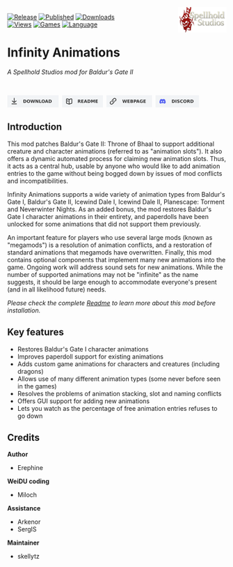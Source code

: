 <picture>
  <source media="(prefers-color-scheme: dark)" srcset="https://raw.githubusercontent.com/Spellhold-Studios/Spellhold-Studios.github.io/main/assets/images/shs-corner-logo.png" />
  <source media="(prefers-color-scheme: light)" srcset="https://raw.githubusercontent.com/Spellhold-Studios/Spellhold-Studios.github.io/main/assets/images/shs-corner-logo.png" />
  <img align="right" alt="SHS logo" src="https://raw.githubusercontent.com/Spellhold-Studios/Spellhold-Studios.github.io/main/assets/images/shs-corner-logo.png" width="22%">
</picture>

[![Release](https://img.shields.io/github/v/release/Spellhold-Studios/Infinity-Animations?include_prereleases&color=%2392403a)](https://github.com/Spellhold-Studios/Infinity-Animations/releases/latest)
[![Published](https://img.shields.io/github/release-date/Spellhold-Studios/Infinity-Animations?display_date=published_at&label=published&color=%2392403a)](https://github.com/Spellhold-Studios/Infinity-Animations/releases/latest)
[![Downloads](https://img.shields.io/github/downloads/Spellhold-Studios/Infinity-Animations/total?color=%2392403a)](https://github.com/Spellhold-Studios/Infinity-Animations/releases)
<br>
[![Views](https://badges.pufler.dev/visits/Spellhold-Studios/Infinity-Animations?label=views&color=%2392403a)](https://github.com/Spellhold-Studios/Infinity-Animations/releases)
[![Games](https://img.shields.io/badge/games-BG2%20%a0%20BGT-%2392403a)](https://github.com/Spellhold-Studios/Infinity-Animations/releases)
[![Language](https://img.shields.io/badge/language-en-%2392403a)](https://github.com/Spellhold-Studios/Infinity-Animations/releases)

# Infinity Animations

*A Spellhold Studios mod for Baldur's Gate II*

<br>

[<img alt="Download" src="https://raw.githubusercontent.com/Spellhold-Studios/Spellhold-Studios.github.io/main/assets/buttons/download.svg" height="28">](https://github.com/Spellhold-Studios/Infinity-Animations/releases/latest)&nbsp;
[<img alt="Readme" src="https://raw.githubusercontent.com/Spellhold-Studios/Spellhold-Studios.github.io/main/assets/buttons/readme.svg" height="28">](https://Spellhold-Studios.github.io/readmes/infinity-animations/infinityanimations.html)&nbsp;
[<img alt="Webpage" src="https://raw.githubusercontent.com/Spellhold-Studios/Spellhold-Studios.github.io/main/assets/buttons/webpage.svg" height="28">](https://spellhold-studios.github.io/)&nbsp;
[<img alt="Discord" src="https://raw.githubusercontent.com/Spellhold-Studios/Spellhold-Studios.github.io/main/assets/buttons/discord-blue.svg" height="28">](https://discord.gg/pE2Njbdb2a)

## Introduction

This mod patches Baldur's Gate II: Throne of Bhaal to support additional creature and character animations (referred to as "animation slots"). It also offers a dynamic automated process for claiming new animation slots. Thus, it acts as a central hub, usable by anyone who would like to add animation entries to the game without being bogged down by issues of mod conflicts and incompatibilities.

Infinity Animations supports a wide variety of animation types from Baldur's Gate I, Baldur's Gate II, Icewind Dale I, Icewind Dale II, Planescape: Torment and Neverwinter Nights. As an added bonus, the mod restores Baldur's Gate I character animations in their entirety, and paperdolls have been unlocked for some animations that did not support them previously.

An important feature for players who use several large mods (known as "megamods") is a resolution of animation conflicts, and a restoration of standard animations that megamods have overwritten. Finally, this mod contains optional components that implement many new animations into the game. Ongoing work will address sound sets for new animations. While the number of supported animations may not be "infinite" as the name suggests, it should be large enough to accommodate everyone's present (and in all likelihood future) needs.

*Please check the complete [Readme](https://Spellhold-Studios.github.io/readmes/infinity-animations/infinityanimations.html) to learn more about this mod before installation.*

## Key features

- Restores Baldur's Gate I character animations
- Improves paperdoll support for existing animations
- Adds custom game animations for characters and creatures (including dragons)
- Allows use of many different animation types (some never before seen in the games)
- Resolves the problems of animation stacking, slot and naming conflicts
- Offers GUI support for adding new animations
- Lets you watch as the percentage of free animation entries refuses to go down

## Credits

<!-- double white space after each credits **Heading** -->

**Author**  

- Erephine

**WeiDU coding**  

- Miloch

**Assistance**  

- Arkenor
- SergIS

**Maintainer**  

- skellytz
